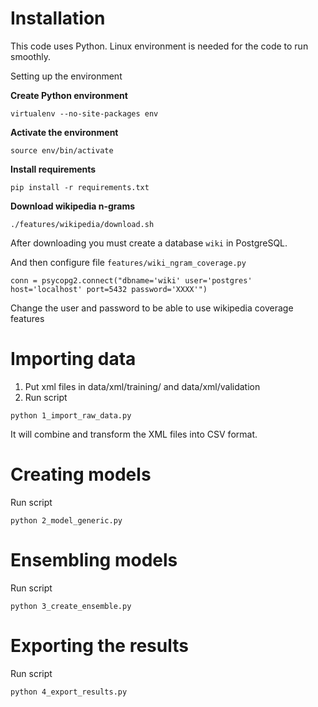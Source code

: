 Installation
========================

This code uses Python. Linux environment is needed for the code to run smoothly.

Setting up the environment

**Create Python environment** 
```
virtualenv --no-site-packages env
```

**Activate the environment**
```
source env/bin/activate
```

**Install requirements**
```
pip install -r requirements.txt
```

**Download wikipedia n-grams**
```
./features/wikipedia/download.sh
```

After downloading you must create a database ```wiki``` in PostgreSQL.

And then configure file ```features/wiki_ngram_coverage.py```

```
conn = psycopg2.connect("dbname='wiki' user='postgres' host='localhost' port=5432 password='XXXX'")
```

Change the user and password to be able to use wikipedia coverage features

Importing data
========================

1. Put xml files in data/xml/training/ and data/xml/validation
2. Run script

```
python 1_import_raw_data.py
```

It will combine and transform the XML files into CSV format.


Creating models
========================

Run script

```
python 2_model_generic.py
```

Ensembling models
========================

Run script

```
python 3_create_ensemble.py
```

Exporting the results
========================

Run script

```
python 4_export_results.py
```
